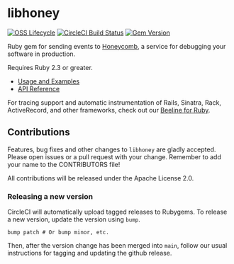 # libhoney

[![OSS Lifecycle](https://img.shields.io/osslifecycle/honeycombio/libhoney-rb)](https://github.com/honeycombio/home/blob/main/honeycomb-oss-lifecycle-and-practices.md)
[![CircleCI Build Status](https://circleci.com/gh/honeycombio/libhoney-rb.svg?style=svg)](https://circleci.com/gh/honeycombio/libhoney-rb)
[![Gem Version](https://badge.fury.io/rb/libhoney.svg)](https://badge.fury.io/rb/libhoney)

Ruby gem for sending events to [Honeycomb](https://www.honeycomb.io), a service for debugging your software in production.

Requires Ruby 2.3 or greater.

-   [Usage and Examples](https://docs.honeycomb.io/sdk/ruby/)
-   [API Reference](https://www.rubydoc.info/gems/libhoney)

For tracing support and automatic instrumentation of Rails, Sinatra, Rack, ActiveRecord, and other frameworks, check out our [Beeline for Ruby](https://github.com/honeycombio/beeline-ruby).

## Contributions

Features, bug fixes and other changes to `libhoney` are gladly accepted. Please
open issues or a pull request with your change. Remember to add your name to the
CONTRIBUTORS file!

All contributions will be released under the Apache License 2.0.

### Releasing a new version

CircleCI will automatically upload tagged releases to Rubygems. To release a new
version, update the version using `bump`.

```
bump patch # Or bump minor, etc.
```

Then, after the version change has been merged into `main`, follow our usual instructions
for tagging and updating the github release.
